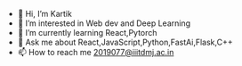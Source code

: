 - 👋 Hi, I’m Kartik
- 👀 I’m interested in Web dev and Deep Learning
- 🌱 I’m currently learning React,Pytorch
- 💬 Ask me about React,JavaScript,Python,FastAi,Flask,C++
- 📫 How to reach me 2019077@iiitdmj.ac.in

<!---
kartik077-cr7/kartik077-cr7 is a ✨ special ✨ repository because its `README.md` (this file) appears on your GitHub profile.
You can click the Preview link to take a look at your changes.
--->
